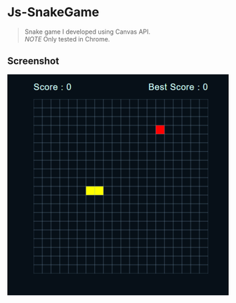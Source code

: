 # Js-SnakeGame
> Snake game I developed using Canvas API.<br>
> *_NOTE_* Only tested in Chrome.

## Screenshot
![Screenshot](snake_screenshot.png)

